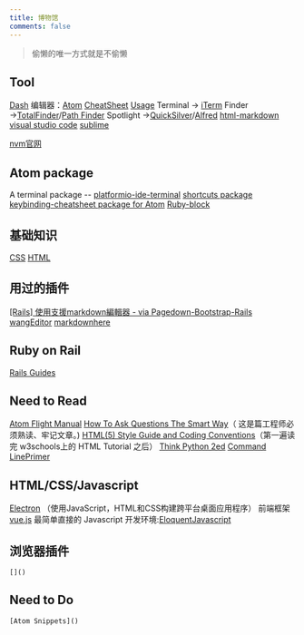 ```yaml
---
title: 博物馆
comments: false
---
```


<blockquote class="blockquote-center">偷懒的唯一方式就是不偷懒</blockquote>

## Tool

[Dash](https://kapeli.com/dash)
编辑器：[Atom](https://atom.io/)
[CheatSheet](https://www.grandtotal.biz/CheatSheet/)
[Usage](https://mediaatelier.com/Usage/?lang=en)
Terminal → [iTerm](https://www.iterm2.com/)
Finder →[TotalFinder](http://totalfinder.binaryage.com)/[Path Finder](http://www.cocoatech.com/pathfinder)
Spotlight →[QuickSilver](https://qsapp.com/)/[Alfred](https://www.alfredapp.com/)
[html-markdown](http://tool.lu/markdown/)
[visual studio code](https://code.visualstudio.com/Download)
[sublime](http://www.sublimetext.com/)

[nvm](https://github.com/xugy0926/getting-started-with-javascript/blob/master/topics/%E5%AE%89%E8%A3%85nvm.md)[官网](https://nodejs.org/zh-cn/)

## Atom package

A terminal package -- [platformio-ide-terminal](https://atom.io/packages/platformio-ide-terminal)
[shortcuts package](https://atom.io/packages/atom-shortcuts)
[keybinding-cheatsheet package for Atom](https://atom.io/packages/keybinding-cheatsheet)
[Ruby-block](https://atom.io/packages/ruby-block)


## 基础知识

[CSS](https://www.w3schools.com/css/default.asp)
[HTML](http://www.w3schools.com/html/default.asp)


## 用过的插件

[[Rails] 使用支援markdown編輯器 - via Pagedown-Bootstrap-Rails](http://georgiowan.logdown.com/notes/313366/rails-supports-markdown-editor-via-pagedown-bootstrap-rails)
[wangEditor](http://www.wangeditor.com/)
[markdownhere](http://qianpm.com/reference/markdown-here/)

## Ruby on Rail
[Rails Guides](http://guides.rubyonrails.org/active_record_querying.html)


## Need to Read

[Atom Flight Manual](http://flight-manual.atom.io/)
[How To Ask Questions The Smart Way](http://www.catb.org/esr/faqs/smart-questions.html)（ 这是篇工程师必须熟读、牢记文章。)
[HTML(5) Style Guide and Coding Conventions](http://www.w3schools.com/html/html5_syntax.asp)（第一遍读完 w3schools上的 HTML Tutorial 之后）
[Think Python 2ed](http://greenteapress.com/thinkpython2/html/thinkpython2002.html##sec6)
[Command LinePrimer](https://developer.apple.com/library/content/documentation/OpenSource/Conceptual/ShellScripting/CommandLIePrimer/CommandLine.html)



## HTML/CSS/Javascript

[Electron](http://electron.atom.io/)  （使用JavaScript，HTML和CSS构建跨平台桌面应用程序）
前端框架  [vue.js](https://vuejs.org/)
最简单直接的 Javascript 开发环境:[EloquentJavascript](http://eloquentjavascript.net/)



## 浏览器插件

    []()



## Need to Do

    [Atom Snippets]()
  </div>
